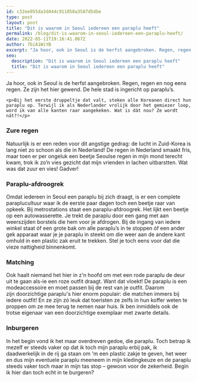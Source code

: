 ```yaml
---
id: c32ee055da3d444c911058a3587d5dbe
type: post
layout: post
title: "Dit is waarom in Seoul iedereen een paraplu heeft"
permalink: /blog/dit-is-waarom-in-seoul-iedereen-een-paraplu-heeft/
date: 2022-05-11T19:16:41.067Z
author: 7biA1WiYB
excerpt: "Ja hoor, ook in Seoul is de herfst aangebroken. Regen, regen en nog eens regen. Ze zijn het hier gewend. De hele stad is ingericht op paraplu’s.  "
seo:
  description: "Dit is waarom in Seoul iedereen een paraplu heeft"
  title: "Dit is waarom in Seoul iedereen een paraplu heeft"
---
```

Ja hoor, ook in Seoul is de herfst aangebroken. Regen, regen en nog eens regen. Ze zijn het hier gewend. De hele stad is ingericht op paraplu’s.  

    <p>Bij het eerste druppeltje dat valt, steken alle Koreanen direct hun paraplu op. Terwijl ik als Nederlander vrolijk door het gemiezer loop, word ik van alle kanten raar aangekeken. Wat is dát nou? Ze wordt nát?!</p>
<h3>Zure regen</h3>
<p>Natuurlijk is er een reden voor dit angstige gedrag: de lucht in Zuid-Korea is lang niet zo schoon als die in Nederland! De regen in Nederland smaakt fris, maar toen er per ongeluk een beetje Seoulse regen in mijn mond terecht kwam, trok ik zo’n vies gezicht dat mijn vrienden in lachen uitbarstten. Wat was dat zuur en vies! Gadver!</p>
<h3>Paraplu-afdroogrek</h3>
<p>Omdat iedereen in Seoul een paraplu bij zich draagt, is er een complete paraplucultuur waar ik de eerste paar dagen toch een beetje raar van opkeek. Bij metrostations staat een paraplu-afdroogrek. Het lijkt een beetje op een autowasserette. Je trekt de paraplu door een gang met aan weerszijden borstels die hem voor je afdrogen. Bij de ingang van iedere winkel staat óf een grote bak om alle paraplu’s in te stoppen óf een ander gek apparaat waar je je paraplu in steekt om die weer aan de andere kant omhuld in een plastic zak eruit te trekken. Stel je toch eens voor dat die vieze nattigheid binnenkomt.</p>
<h3>Matching </h3>
<p>Ook haalt niemand het hier in z'n hoofd om met een rode paraplu de deur uit te gaan als-ie een roze outfit draagt. Want dat vloekt! De paraplu is een modeaccessoire en moet passen bij de rest van je outfit. Daarom zijn doorzichtige paraplu's hier enorm populair: die matchen immers bij iedere outfit! En ze zijn zó leuk dat toeristen ze zelfs in hun koffer weten te proppen om ze mee terug te nemen naar huis. Ik ben inmiddels ook de trotse eigenaar van een doorzichtige exemplaar met zwarte details. </p>
<h3>Inburgeren</h3>
<p>In het begin vond ik het maar overdreven gedoe, die paraplu. Toch betrap ik mezelf er steeds vaker op dat ik toch mijn paraplu erbij pak, ik daadwerkelijk in de rij ga staan om 'm een plastic zakje te geven, het weer en dus mijn eventuele paraplu meeneem in mijn kledingkeuze en de paraplu steeds vaker toch maar in mijn tas stop – gewoon voor de zekerheid. Begin ik hier dan toch echt in te burgeren?</p>  
